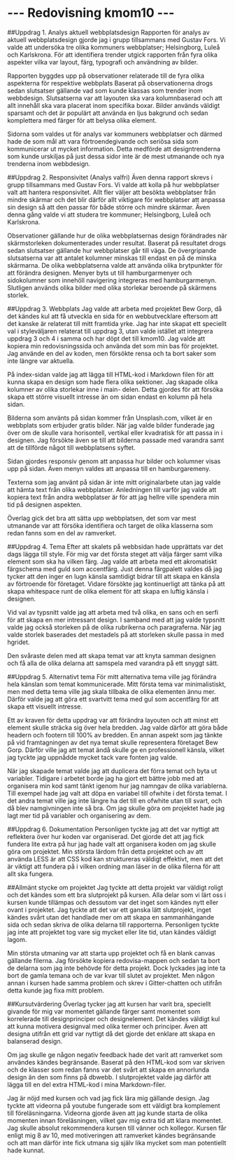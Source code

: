 ---
---
--- Redovisning kmom10 ---
=========================

##Uppdrag 1. Analys aktuell webbplatsdesign
Rapporten för analys av aktuell webbplatsdesign gjorde jag i grupp tillsammans med Gustav Fors. Vi valde att undersöka tre olika kommuners webbplatser; Helsingborg, Luleå och Karlskrona. För att identifiera trender utgick rapporten från fyra olika aspekter vilka var layout, färg, typografi och användning av bilder.

Rapporten byggdes upp på observationer relaterade till de fyra olika aspekterna för respektive webbplats Baserat på observationerna drogs sedan slutsatser gällande vad som kunde klassas som trender inom webbdesign. Slutsatserna var att layouten ska vara kolumnbaserad och att allt innehåll ska vara placerat inom specifika boxar. Bilder används väldigt sparsamt och det är populärt att använda en ljus bakgrund och sedan komplettera med färger för att belysa olika element.

Sidorna som valdes ut för analys var kommuners webbplatser och därmed hade de som mål att vara förtroendegivande och seriösa sida som kommunicerar ut mycket information. Detta medförde att designtrenderna som kunde urskiljas på just dessa sidor inte är de mest utmanande och nya trenderna inom webbdesign.


##Uppdrag 2. Responsivitet (Analys valfri)
Även denna rapport skrevs i grupp tillsammans med Gustav Fors. Vi valde att kolla på hur webbplatser valt att hantera responsivitet. Allt fler väljer att besökta webbplatser från mindre skärmar och det blir därför allt viktigare för webbplatser att anpassa sin design så att den passar för både större och mindre skärmar. Även denna gång valde vi att studera tre kommuner; Helsingborg, Luleå och Karlskrona.

Observationer gällande hur de olika webbplatsernas design förändrades när skärmstorleken dokumenterades under resultat. Baserat på resultatet drogs sedan slutsatser gällande hur webbplatser går till väga. De övergripande slutsatserna var att antalet kolumner minskas till endast en på de minska skärmarna. De olika webbplatserna valde att använda olika brytpunkter för att förändra designen. Menyer byts ut till hamburgarmenyer och sidokolumner som innehöll navigering integreras med hamburgarmenyn. Slutligen används olika bilder med olika storlekar beroende på skärmens storlek.


##Uppdrag 3. Webbplats
Jag valde att arbeta med projektet Bew Gorp, då det kändes kul att få utveckla en sida för en webbutvecklare eftersom att det kanske är relaterat till mitt framtida yrke.  Jag har inte skapat ett speciellt val i styleväljaren relaterat till uppdrag 3, utan valde istället att integrera uppdrag 3 och 4 i samma och har döpt det till kmom10. Jag valde att kopiera min redovisningssida och använda det som min bas för projektet. Jag använde en del av koden, men försökte rensa och ta bort saker som inte längre var aktuella.

På index-sidan valde jag att lägga till HTML-kod i Markdown filen för att kunna skapa en design som hade flera olika sektioner. Jag skapade olika kolumner av olika storlekar inne i main- delen. Detta gjordes för att försöka skapa ett större visuellt intresse än om sidan endast en kolumn på hela sidan.

Bilderna som använts på sidan kommer från Unsplash.com, vilket är en webbplats som erbjuder gratis bilder. När jag valde bilder funderade jag över om de skulle vara horisontell, vertikal eller kvadratisk för att passa in i designen. Jag försökte även se till att bilderna passade med varandra samt att de tillförde något till webbplatsens syftet.

Sidan gjordes responsiv genom att anpassa hur bilder och kolumner visas upp på sidan. Även menyn valdes att anpassa till en hamburgaremeny.

Texterna som jag använt på sidan är inte mitt originalarbete utan jag valde att hämta text från olika webbplatser. Anledningen till varför jag valde att kopiera text från andra webbplatser är för att jag hellre ville spendera min tid på designen aspekten.

Överlag gick det bra att sätta upp webbplatsen, det som var mest utmanande var att försöka identifiera och target de olika klasserna som redan fanns som en del av ramverket.


##Uppdrag 4. Tema
Efter att skalets på webbsidan hade upprättats var det dags lägga till style. För mig var det första steget att välja färger samt vilka element som ska ha vilken färg. Jag valde att arbeta med ett akromatiskt färgschema med guld som accentfärg. Just denna färgpalett valdes då jag tycker att den inger en lugn känsla samtidigt bidrar till att skapa en känsla av förtroende för företaget. Vidare försökte jag kontinuerligt att tänka på att skapa whitespace runt de olika element för att skapa en luftig känsla i designen.

Vid val av typsnitt valde jag att arbeta med två olika, en sans och en serfi för att skapa en mer intressant design. I samband med att jag valde typsnitt valde jag också storleken på de olika rubrikerna och paragraferna. När jag valde storlek baserades det mestadels på att storleken skulle passa in med hgridet.

Den svåraste delen med att skapa temat var att knyta samman designen och få alla de olika delarna att samspela med varandra på ett snyggt sätt.


##Uppdrag 5. Alternativt tema
För mitt alternativa tema ville jag förändra hela känslan som temat kommunicerade. Mitt första tema var minimalistiskt, men med detta tema ville jag skala tillbaka de olika elementen ännu mer. Därför valde jag att göra ett svartvitt tema med gul som accentfärg för att skapa ett visuellt intresse.

Ett av kraven för detta uppdrag var att förändra layouten och att minst ett element skulle sträcka sig över hela bredden. Jag valde därför att göra både headern och footern till 100% av bredden. En annan aspekt som jag tänkte på vid framtagningen av det nya temat skulle representera företaget Bew Gorp. Därför ville jag att temat ändå skulle ge en professionell känsla, vilket jag tyckte jag uppnådde mycket tack vare fonten jag valde.

När jag skapade temat valde jag att duplicera det förra temat och byta ut variabler. Tidigare i arbetet borde jag ha gjort ett bättre jobb med att organisera min kod samt tänkt igenom hur jag namngav de olika variablerna. Till exempel hade jag valt att döpa en variabel till ofwhite i det första temat. I det andra temat ville jag inte längre ha det till en ofwhite utan till svart, och då blev namgivningen inte så bra. Om jag skulle göra om projektet hade jag lagt mer tid på variabler och organisering av dem.

##Uppdrag 6. Dokumentation
Personligen tyckte jag att det var nyttigt att reflektera över hur koden var organiserad. Det gjorde det att jag fick fundera lite extra på hur jag hade valt att organisera koden om jag skulle göra om projektet. Min största lärdom från detta projektet och av att använda LESS är att CSS kod kan struktureras väldigt effektivt, men att det är viktigt att fundera på i vilken ordning man läser in de olika filerna för att allt ska fungera.

##Allmänt stycke om projektet
Jag tyckte att detta projekt var väldigt roligt och det kändes som ett bra slutprojekt på kursen. Alla delar som vi lärt oss i kursen kunde tillämpas och dessutom var det inget som kändes nytt eller ovant i projektet. Jag tyckte att det var ett ganska lätt slutprojekt, inget kändes svårt utan det handlade mer om att skapa en sammanhängande sida och sedan skriva de olika delarna till rapporterna. Personligen tyckte jag inte att projektet tog vare sig mycket eller lite tid, utan kändes väldigt lagom.

Min största utmaning var att starta upp projektet och få en blank canvas gällande filerna. Jag försökte kopiera redovisa-mappen och sedan ta bort de delarna som jag inte behövde för detta projekt. Dock lyckades jag inte ta bort de gamla temana och de var kvar till slutet av projektet. Men någon annan i kursen hade samma problem och skrev i Gitter-chatten och utifrån detta kunde jag fixa mitt problem.

##Kursutvärdering 
Överlag tycker jag att kursen har varit bra, speciellt givande för mig var momentet gällande färger samt momentet som korrelerade till designprinciper och designelement. Det kändes väldigt kul att kunna motivera designval med olika termer och principer. Även att designa utifrån ett grid var nyttigt då det gjorde det enklare att skapa en balanserad design.

Om jag skulle ge någon negativ feedback hade det varit att ramverket som användes kändes begränsande. Baserat på den HTML-kod som var skriven och de klasser som redan fanns var det svårt att skapa en annorlunda design än den som finns på dbwebb. I slutprojektet valde jag därför att lägga till en del extra HTML-kod i mina Markdown-filer.

Jag är nöjd med kursen och vad jag fick lära mig gällande design. Jag tyckte att videorna på youtube fungerade som ett väldigt bra komplement till föreläsningarna. Videorna gjorde även att jag kunde starta de olika momenten innan föreläsningen, vilket gav mig extra tid att klara momentet. Jag skulle absolut rekommendera kursen till vänner och kollegor. Kursen får enligt mig 8 av 10, med motiveringen att ramverket kändes begränsande och att man därför inte fick utmana sig själv lika mycket som man potentiellt hade kunnat.
